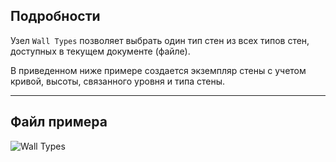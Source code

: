 ## Подробности
Узел `Wall Types` позволяет выбрать один тип стен из всех типов стен, доступных в текущем документе (файле).

В приведенном ниже примере создается экземпляр стены с учетом кривой, высоты, связанного уровня и типа стены.
___
## Файл примера

![Wall Types](./DSRevitNodesUI.WallTypes_img.jpg)
